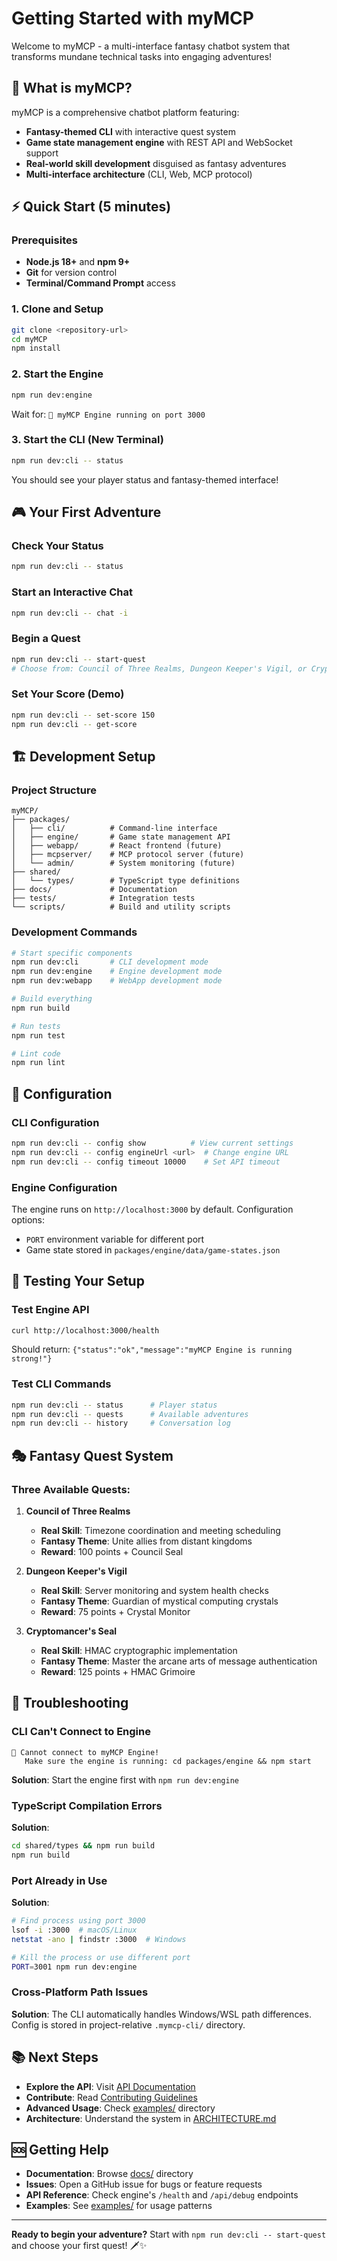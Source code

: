 # Getting Started with myMCP

Welcome to myMCP - a multi-interface fantasy chatbot system that transforms mundane technical tasks into engaging adventures!

## 🎯 What is myMCP?

myMCP is a comprehensive chatbot platform featuring:
- **Fantasy-themed CLI** with interactive quest system
- **Game state management engine** with REST API and WebSocket support
- **Real-world skill development** disguised as fantasy adventures
- **Multi-interface architecture** (CLI, Web, MCP protocol)

## ⚡ Quick Start (5 minutes)

### Prerequisites
- **Node.js 18+** and **npm 9+**
- **Git** for version control
- **Terminal/Command Prompt** access

### 1. Clone and Setup
```bash
git clone <repository-url>
cd myMCP
npm install
```

### 2. Start the Engine
```bash
npm run dev:engine
```
Wait for: `🚀 myMCP Engine running on port 3000`

### 3. Start the CLI (New Terminal)
```bash
npm run dev:cli -- status
```

You should see your player status and fantasy-themed interface!

## 🎮 Your First Adventure

### Check Your Status
```bash
npm run dev:cli -- status
```

### Start an Interactive Chat
```bash
npm run dev:cli -- chat -i
```

### Begin a Quest
```bash
npm run dev:cli -- start-quest
# Choose from: Council of Three Realms, Dungeon Keeper's Vigil, or Cryptomancer's Seal
```

### Set Your Score (Demo)
```bash
npm run dev:cli -- set-score 150
npm run dev:cli -- get-score
```

## 🏗️ Development Setup

### Project Structure
```
myMCP/
├── packages/
│   ├── cli/          # Command-line interface
│   ├── engine/       # Game state management API
│   ├── webapp/       # React frontend (future)
│   ├── mcpserver/    # MCP protocol server (future)
│   └── admin/        # System monitoring (future)
├── shared/
│   └── types/        # TypeScript type definitions
├── docs/             # Documentation
├── tests/            # Integration tests
└── scripts/          # Build and utility scripts
```

### Development Commands
```bash
# Start specific components
npm run dev:cli       # CLI development mode
npm run dev:engine    # Engine development mode
npm run dev:webapp    # WebApp development mode

# Build everything
npm run build

# Run tests
npm run test

# Lint code
npm run lint
```

## 🔧 Configuration

### CLI Configuration
```bash
npm run dev:cli -- config show          # View current settings
npm run dev:cli -- config engineUrl <url>  # Change engine URL
npm run dev:cli -- config timeout 10000    # Set API timeout
```

### Engine Configuration
The engine runs on `http://localhost:3000` by default. Configuration options:
- `PORT` environment variable for different port
- Game state stored in `packages/engine/data/game-states.json`

## 🧪 Testing Your Setup

### Test Engine API
```bash
curl http://localhost:3000/health
```
Should return: `{"status":"ok","message":"myMCP Engine is running strong!"}`

### Test CLI Commands
```bash
npm run dev:cli -- status      # Player status
npm run dev:cli -- quests      # Available adventures
npm run dev:cli -- history     # Conversation log
```

## 🎭 Fantasy Quest System

### Three Available Quests:

1. **Council of Three Realms**
   - **Real Skill**: Timezone coordination and meeting scheduling
   - **Fantasy Theme**: Unite allies from distant kingdoms
   - **Reward**: 100 points + Council Seal

2. **Dungeon Keeper's Vigil**
   - **Real Skill**: Server monitoring and system health checks
   - **Fantasy Theme**: Guardian of mystical computing crystals
   - **Reward**: 75 points + Crystal Monitor

3. **Cryptomancer's Seal**
   - **Real Skill**: HMAC cryptographic implementation
   - **Fantasy Theme**: Master the arcane arts of message authentication
   - **Reward**: 125 points + HMAC Grimoire

## 🚨 Troubleshooting

### CLI Can't Connect to Engine
```
🚨 Cannot connect to myMCP Engine!
   Make sure the engine is running: cd packages/engine && npm start
```
**Solution**: Start the engine first with `npm run dev:engine`

### TypeScript Compilation Errors
**Solution**: 
```bash
cd shared/types && npm run build
npm run build
```

### Port Already in Use
**Solution**: 
```bash
# Find process using port 3000
lsof -i :3000  # macOS/Linux
netstat -ano | findstr :3000  # Windows

# Kill the process or use different port
PORT=3001 npm run dev:engine
```

### Cross-Platform Path Issues
**Solution**: The CLI automatically handles Windows/WSL path differences. Config is stored in project-relative `.mymcp-cli/` directory.

## 📚 Next Steps

- **Explore the API**: Visit [API Documentation](API.md)
- **Contribute**: Read [Contributing Guidelines](CONTRIBUTING.md)
- **Advanced Usage**: Check [examples/](../examples/) directory
- **Architecture**: Understand the system in [ARCHITECTURE.md](ARCHITECTURE.md)

## 🆘 Getting Help

- **Documentation**: Browse [docs/](../docs/) directory
- **Issues**: Open a GitHub issue for bugs or feature requests
- **API Reference**: Check engine's `/health` and `/api/debug` endpoints
- **Examples**: See [examples/](../examples/) for usage patterns

---

**Ready to begin your adventure?** Start with `npm run dev:cli -- start-quest` and choose your first quest! 🗡️✨